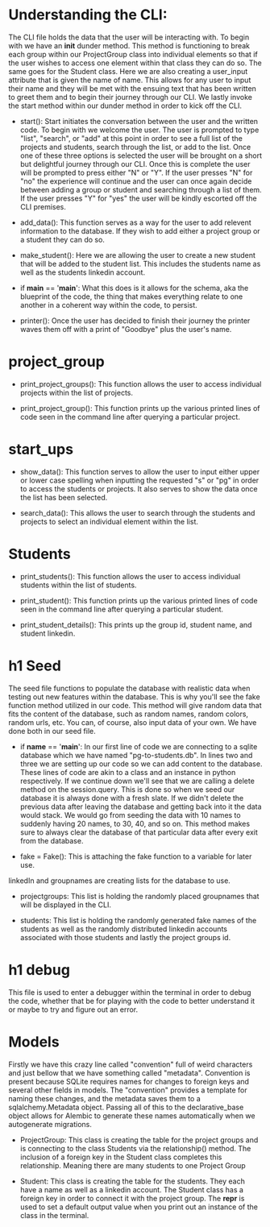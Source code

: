 # Understanding the CLI:

The CLI file holds the data that the user will be interacting with. To begin with we have an __init__ dunder method. This method is 
functioning to break each group within our ProjectGroup class into individual elements so that if the user wishes to access one element 
within that class they can do so. The same goes for the Student class. Here we are also creating a user_input attribute that is given 
the name of name. This allows for any user to input their name and they will be met with the ensuing text that has been written to 
greet them and to begin their journey through our CLI. We lastly invoke the start method within our dunder method in order to kick off 
the CLI.

* start():
Start initiates the conversation between the user and the written code. To begin with we welcome the user. The user is prompted to type 
"list", "search", or "add" at this point in order to see a full list of the projects and students, search through the list, or add to 
the list. Once one of these three options is selected the user will be brought on a short but delightful journey through our CLI. Once 
this is complete the user will be prompted to press either "N" or "Y". If the user presses "N" for "no" the experience will continue 
and the user can once again decide between adding a group or student and searching through a list of them. If the user presses "Y" for 
"yes" the user will be kindly escorted off the CLI premises. 

* add_data():
This function serves as a way for the user to add relevent information to the database. If they wish to add either a project group or a student they can do so. 

* make_student():
Here we are allowing the user to create a new student that will be added to the student list. This includes the students name as well 
as the students linkedin account.

* if __main__ == '__main__':
What this does is it allows for the schema, aka the blueprint of the code, the thing that makes everything relate to one another in a
coherent way within the code, to persist.

* printer():
Once the user has decided to finish their journey the printer waves them off with a print of "Goodbye" plus the user's name.



# project_group

* print_project_groups():
This function allows the user to access individual projects within the list of projects.

* print_project_group():
This function prints up the various printed lines of code seen in the command line after querying a particular project.



# start_ups

* show_data():
This function serves to allow the user to input either upper or lower case spelling when inputting the requested "s" or "pg" in order 
to access the students or projects. It also serves to show the data once the list has been selected.

* search_data():
This allows the user to search through the students and projects to select an individual element within the list.



# Students

* print_students():
This function allows the user to access individual students within the list of students.

* print_student():
This function prints up the various printed lines of code seen in the command line after querying a particular student.

* print_student_details():
This prints up the group id, student name, and student linkedin.



# h1 Seed

The seed file functions to populate the database with realistic data when testing out new features within the database. This is why you'll see the fake function method utilized in our code. This method will give random data that fits the content of the database, such as random names, random colors, random urls, etc. You can, of course, also input data of your own. We have done both in our seed file.

* if __name__ == '__main__':
In our first line of code we are connecting to a sqlite database which we have named "pg-to-students.db". In lines two and three we are setting up our code so we can add content to the database. These lines of code are akin to a class and an instance in python respectively. If we continue down we'll see that we are calling a delete method on the session.query. This is done so when we seed our database it is always done with a fresh slate. If we didn't delete the previous data after leaving the database and getting back into it the data would stack. We would go from seeding the data with 10 names to suddenly having 20 names, to 30, 40, and so on. This method makes sure to always clear the database of that particular data after every exit from the database.

* fake = Fake():
This is attaching the fake function to a variable for later use.

linkedIn and groupnames are creating lists for the database to use.

* projectgroups:
This list is holding the randomly placed groupnames that will be displayed in the CLI. 

* students:
This list is holding the randomly generated fake names of the students as well as the randomly distributed linkedin accounts associated with those students and lastly the project groups id.



# h1 debug
This file is used to enter a debugger within the terminal in order to debug the code, whether that be for playing with the code to better understand it or maybe to try and figure out an error.



# Models 
Firstly we have this crazy line called "convention" full of weird characters and just bellow that we have something called "metadata". Convention is present because SQLite requires names for changes to foreign keys and several other fields in models. The "convention" provides a template for naming these changes, and the metadata saves them to a sqlalchemy.Metadata object. Passing all of this to the declarative_base object allows for Alembic to generate these names automatically when we autogenerate migrations. 

* ProjectGroup:
This class is creating the table for the project groups and is connecting to the class Students via the relationship() method. The inclusion of a foreign key in the Student class completes this relationship. Meaning there are many students to one Project Group

* Student:
This class is creating the table for the students. They each have a name as well as a linkedin account. The Student class has a foreign key in order to connect it with the project group. The __repr__ is used to set a default output value when you print out an instance of the class in the terminal.  